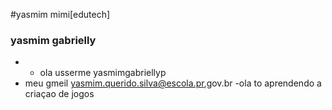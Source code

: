 #yasmim mimi[edutech]   
### yasmim gabrielly
- - ola usserme yasmimgabriellyp
- meu gmeil yasmim.querido.silva@escola.pr,gov.br
-ola to aprendendo a criaçao de jogos 
<!---
yasmimgabriellyq/yasmimgabriellyq is a ✨ special ✨ repository because its `README.md` (this file) appears on your GitHub profile.
You can click the Preview link to take a look at your changes.
--->
